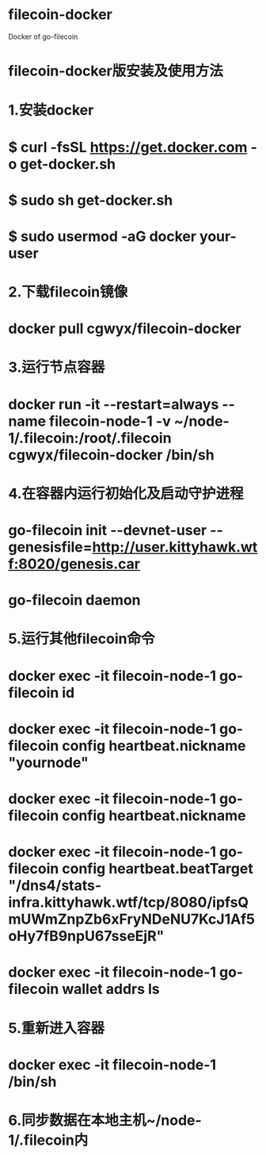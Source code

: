 # filecoin-docker
Docker of go-filecoin
# filecoin-docker版安装及使用方法  
# 1.安装docker  
# $ curl -fsSL https://get.docker.com -o get-docker.sh  
# $ sudo sh get-docker.sh  
# $ sudo usermod -aG docker your-user  
# 2.下载filecoin镜像  
# docker pull cgwyx/filecoin-docker  
# 3.运行节点容器  
# docker run -it --restart=always --name filecoin-node-1 -v ~/node-1/.filecoin:/root/.filecoin cgwyx/filecoin-docker /bin/sh  
# 4.在容器内运行初始化及启动守护进程  
# go-filecoin init --devnet-user --genesisfile=http://user.kittyhawk.wtf:8020/genesis.car  
# go-filecoin daemon  
# 5.运行其他filecoin命令  
# docker exec -it filecoin-node-1 go-filecoin id  
# docker exec -it filecoin-node-1 go-filecoin config heartbeat.nickname "yournode"  
# docker exec -it filecoin-node-1 go-filecoin config heartbeat.nickname  
# docker exec -it filecoin-node-1 go-filecoin config heartbeat.beatTarget "/dns4/stats-infra.kittyhawk.wtf/tcp/8080/ipfsQmUWmZnpZb6xFryNDeNU7KcJ1Af5oHy7fB9npU67sseEjR"  
# docker exec -it filecoin-node-1 go-filecoin wallet addrs ls  
# 5.重新进入容器  
# docker exec -it filecoin-node-1 /bin/sh  
# 6.同步数据在本地主机~/node-1/.filecoin内  
